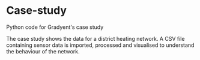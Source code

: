 # Case-study
Python code for Gradyent's case study

The case study shows the data for a district heating network. A CSV file containing sensor data is imported, processed and visualised to understand the behaviour of the network.


